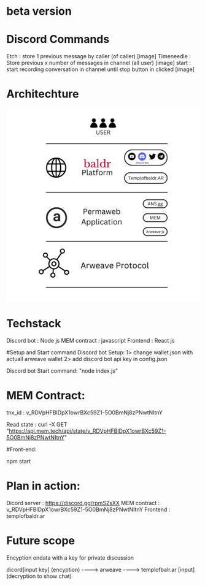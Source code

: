 # beta version


# Discord Commands

Etch : store 1 previous message by caller (of caller)
[image]
Timeneedle : Store previous x number of messages in channel (all user)
[image]
start : start recording conversation in channel until stop button in clicked
[image]


# Architechture

![alt tect](https://raw.githubusercontent.com/conduit-works/baldr/main/img/architecture.png "Architechture")



# Techstack
Discord bot : Node js
MEM contract : javascript
Frontend : React js

#Setup and Start command
Discord bot Setup:
1> change wallet.json with actuall arweave wallet
2> add discord bot api key in config.json

Discord bot Start command: 
"node index.js"



# MEM Contract:

tnx_id : v_RDVpHFBIDpX1owrBXc59Z1-5O0BmNj8zPNwtNItnY

Read state :
curl -X GET "https://api.mem.tech/api/state/v_RDVpHFBIDpX1owrBXc59Z1-5O0BmNj8zPNwtNItnY"

#Front-end:

npm start



# Plan in action:

Dicord server : https://discord.gg/rpmS2sXX
MEM contract : v_RDVpHFBIDpX1owrBXc59Z1-5O0BmNj8zPNwtNItnY
Frontend : templofbaldr.ar

# Future scope

Encyption ondata with a key for private discussion

dicord[input key] (encyption) ----> arweave ---->  templofbalr.ar [input] (decryption to show chat)
